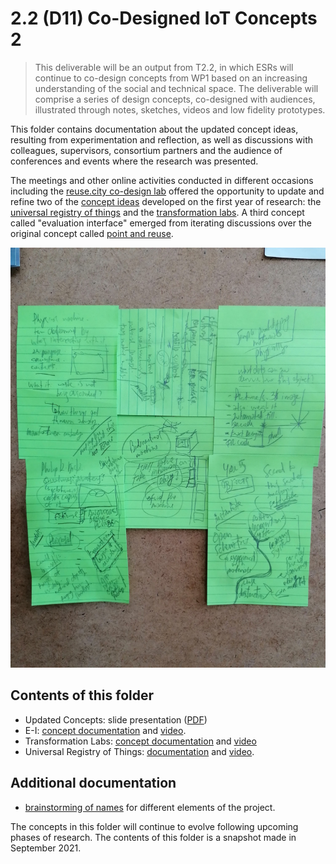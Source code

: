 # 2.2 (D11) Co-Designed IoT Concepts 2

> This deliverable will be an output from T2.2, in which ESRs will continue to co-design concepts from WP1 based on an increasing understanding of the social and technical space. The deliverable will comprise a series of design concepts, co-designed with audiences, illustrated through notes, sketches, videos and low fidelity prototypes.

This folder contains documentation about the updated concept ideas, resulting from experimentation and reflection, as well as discussions with colleagues, supervisors, consortium partners and the audience of conferences and events where the research was presented.

The meetings and other online activities conducted in different occasions including the [reuse.city co-design lab](../D13_deployment-datasets/reuse-city) offered the opportunity to update and refine two of the [concept ideas](https://is.efeefe.me/concepts) developed on the first year of research: the [universal registry of things](https://is.efeefe.me/concepts/universal-registry-things) and the [transformation labs](https://is.efeefe.me/concepts/transformation-lab). A third concept called "evaluation interface" emerged from iterating discussions over the original concept called [point and reuse](https://is.efeefe.me/concepts/point-reuse).

![Updating concepts](concepts.jpg)

## Contents of this folder

- Updated Concepts: slide presentation ([PDF](updated-concepts.pdf))
- E-I: [concept documentation](e-i) and [video](e-i/E-I_concept.mkv).
- Transformation Labs: [concept documentation](transformation-labs) and [video](transformation-labs/transformation-labs_concept.mkv)
- Universal Registry of Things: [documentation](universal-registry) and [video](universal-registry/universal-registry_concept.mkv).

## Additional documentation

- [brainstorming of names](naming.md) for different elements of the project.

The concepts in this folder will continue to evolve following upcoming phases of research. The contents of this folder is a snapshot made in September 2021.
